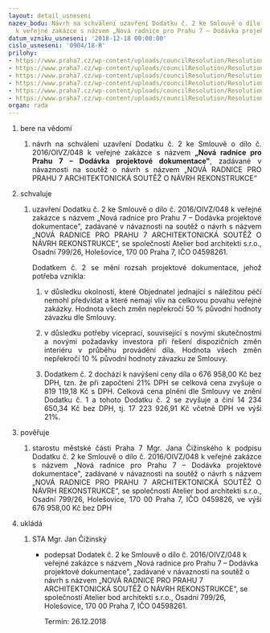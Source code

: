 ```yaml
---
layout: detail_usneseni
nazev_bodu: Návrh na schválení uzavření Dodatku č. 2 ke Smlouvě o dílo č. 2016/OIVZ/048
  k veřejné zakázce s názvem „Nová radnice pro Prahu 7 – Dodávka projektové dokumentace"
datum_vzniku_usneseni: '2018-12-18 00:00:00'
cislo_usneseni: '0904/18-R'
prilohy:
- https://www.praha7.cz/wp-content/uploads/councilResolution/Resolutions/30476/export/1Duvodovazprava~418664.docx
- https://www.praha7.cz/wp-content/uploads/councilResolution/Resolutions/30476/export/2Smlouvaodilo2016OIVZ048~418663.pdf
- https://www.praha7.cz/wp-content/uploads/councilResolution/Resolutions/30476/export/3Dodatekc1~418662.pdf
- https://www.praha7.cz/wp-content/uploads/councilResolution/Resolutions/30476/export/6UdajezRegistruplatcuDPH~418659.pdf
- https://www.praha7.cz/wp-content/uploads/councilResolution/Resolutions/30476/export/7VypiszORAtelierbodarchitektisro~418658.pdf
- https://www.praha7.cz/wp-content/uploads/councilResolution/Resolutions/30476/export/export~419240.pdf
organ: rada
---
```

<ol id="urzList" class="urzList_view"><li id="" class="urzClass1"><span name="1">bere na vědomí</span><ol class="urzOlClass" id=""><li style="text-align: justify;" id="" class="urzClass2"><span><p style="text-align: justify;" data-mce-style="text-align: justify;">návrh na schválení uzavření Dodatku č. 2 ke Smlouvě o dílo č. 2016/OIVZ/048 k veřejné zakázce s názvem <strong>„Nová radnice pro Prahu 7 – Dodávka projektové dokumentace"</strong>, zadávané&nbsp;v návaznosti na soutěž o návrh s názvem „NOVÁ RADNICE PRO PRAHU 7 ARCHITEKTONICKÁ SOUTĚŽ O NÁVRH REKONSTRUKCE“<br></p></span></li></ol></li><li id="" class="urzClass1"><span name="24">schvaluje</span><ol class="urzOlClass" id=""><li style="text-align: justify;" id="" class="urzClass2"><span><p style="text-align: justify;" data-mce-style="text-align: justify;">uzavření Dodatku č. 2 ke Smlouvě o dílo č. 2016/OIVZ/048 k veřejné zakázce s názvem „Nová radnice pro Prahu 7 – Dodávka projektové dokumentace", zadávané v návaznosti na soutěž o návrh s názvem „NOVÁ RADNICE PRO PRAHU 7 ARCHITEKTONICKÁ SOUTĚŽ O NÁVRH REKONSTRUKCE“, se společností Atelier bod architekti s.r.o., Osadní 799/26, Holešovice, 170 00 Praha 7, IČO 04598261.</p><p style="text-align: justify;" data-mce-style="text-align: justify;">Dodatkem č. 2 se mění rozsah projektové dokumentace, jehož potřeba vznikla:<br></p></span><ol class="urzUlClass" id=""><li class="urzClass3" id="" style="text-align: justify;"><span><p style="text-align: justify;" data-mce-style="text-align: justify;">v důsledku okolností, které Objednatel jednající s náležitou péčí nemohl předvídat a které nemají&nbsp;vliv na celkovou povahu veřejné zakázky.&nbsp;Hodnota všech změn nepřekročí 50 % původní hodnoty závazku dle Smlouvy.</p></span></li><li class="urzClass3" id="" style="text-align: justify;"><span><p style="text-align: justify;" data-mce-style="text-align: justify;">v důsledku potřeby víceprací, související s novými skutečnostmi a novými požadavky investora při řešení dispozičních změn interiéru v průběhu provádění díla. Hodnota všech změn nepřekročí 10 % původní hodnoty závazku ze Smlouvy.<br></p></span></li><li class="urzClass3" id="" style="text-align: justify;"><span><p style="text-align: justify;" data-mce-style="text-align: justify;">Dodatkem č. 2 dochází k navýšení ceny díla o 676 958,00 Kč bez DPH, tzn. že při započtení 21% DPH se celková cena zvyšuje o 819 119,18 Kč s DPH. Celková cena plnění dle Smlouvy ve znění Dodatku č. 1 a tohoto Dodatku č. 2 se zvyšuje a činí 14 234 650,34 Kč bez DPH, tj. 17 223 926,91 Kč včetně DPH ve výši 21%.</p></span></li></ol></li></ol></li><li id="" class="urzClass1"><span name="16">pověřuje</span><ol class="urzOlClass"><li style="text-align: justify;" id="" class="urzClass2"><span><p style="text-align: justify;" data-mce-style="text-align: justify;">starostu městské části Praha 7 Mgr. Jana Čižinského k podpisu Dodatku č. 2 ke Smlouvě o dílo č. 2016/OIVZ/048 k veřejné zakázce s názvem „Nová radnice pro Prahu 7 – Dodávka projektové dokumentace", zadávané v návaznosti na soutěž o návrh s názvem „NOVÁ RADNICE PRO PRAHU 7 ARCHITEKTONICKÁ SOUTĚŽ O NÁVRH REKONSTRUKCE“, se společností Atelier bod architekti s.r.o., Osadní 799/26, Holešovice, 170 00 Praha 7, IČO 0459826, ve výši 676 958,00 Kč bez DPH<br></p></span></li></ol></li><li class="urzClass1" id="urzUkoly"><span name="1">ukládá</span><ol class="urzOlClass"><li class="urzClass2"><span><p>STA Mgr. Jan Čižinský</p></span><ul class="urzUlClass"><li class="urzClass3"><span><p>podepsat Dodatek č. 2 ke Smlouvě o dílo č. 2016/OIVZ/048 k veřejné zakázce s názvem „Nová radnice pro Prahu 7 – Dodávka projektové dokumentace", zadávané v návaznosti na soutěž o návrh s názvem „NOVÁ RADNICE PRO PRAHU 7 ARCHITEKTONICKÁ SOUTĚŽ O NÁVRH REKONSTRUKCE“, se společností Atelier bod architekti s.r.o., Osadní 799/26, Holešovice, 170 00 Praha 7, IČO 04598261.</p></span><span class="urzUkolTermin">  Termín:&nbsp;26.12.2018</span></li></ul></li></ol></li></ol>